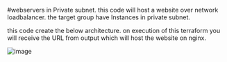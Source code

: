 #webservers in Private subnet. 
this code will host a website over network loadbalancer. the target group have Instances in private subnet.

this code create the below architecture.
on execution of this terraform you will receive the URL from output which will host the website on nginx.

![image](https://user-images.githubusercontent.com/47022535/154887641-4ee65d5d-e77e-48e5-8333-482619786fd8.png)
